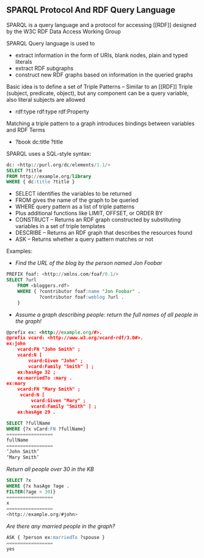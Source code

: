 ## <a>S</a>PARQL <a>P</a>rotocol <a>A</a>nd <a>R</a>DF <a>Q</a>uery <a>L</a>anguage 
SPARQL is a query language and a protocol for accessing [[RDF]] designed by the W3C RDF Data Access Working Group

SPARQL Query language is used to
- extract information in the form of URIs, blank nodes, plain and typed literals
- extract RDF subgraphs
- construct new RDF graphs based on information in the queried graphs

Basic idea is to define a set of Triple Patterns – Similar to an [[RDF]] Triple (subject, predicate, object), but any component can be a query variable, also literal subjects are allowed
- rdf:type rdf:type rdf:Property

Matching a triple pattern to a graph introduces bindings between variables and RDF Terms 
- ?book dc:title ?title

SPARQL uses a SQL-style syntax:
```sql
dc: <http://purl.org/dc/elements/1.1/>
SELECT ?title 
FROM http://example.org/library 
WHERE { dc:title ?title }
```

- <a>SELECT</a> identifies the variables to be returned
- <a>FROM</a> gives the name of the graph to be queried
- <a>WHERE</a> query pattern as a list of triple patterns
- Plus additional functions like <a>LIMIT</a>, <a>OFFSET</a>, or <a>ORDER BY</a>
- <a>CONSTRUCT</a> – Returns an RDF graph constructed by substituting variables in a set of triple templates
- <a>DESCRIBE</a> – Returns an RDF graph that describes the resources found
- <a>ASK</a> – Returns whether a query pattern matches or not

Examples:
- *Find the URL of the blog by the person named Jon Foobar*
```sql
PREFIX foaf: <http://xmlns.com/foaf/0.1/>
SELECT ?url
	FROM <bloggers.rdf>
	WHERE { ?contributor foaf:name "Jon Foobar" .
			?contributor foaf:weblog ?url .
	}
```

- *Assume a graph describing people: return the full names of all people in the graph!*
```xml
@prefix ex: <http://example.org/#>.
@prefix vcard: <http://www.w3.org/vcard-rdf/3.0#>.
ex:john
	vcard:FN "John Smith" ;
	vcard:N [
		vcard:Given "John" ;
		vcard:Family "Smith" ] ;
	ex:hasAge 32 ;
	ex:marriedTo :mary .
ex:mary
	vcard:FN "Mary Smith" ;
	 vcard:N [
		 vcard:Given "Mary" ;
		 vcard:Family "Smith" ] ;
	ex:hasAge 29 .
```
```sql
SELECT ?fullName
WHERE {?x vCard:FN ?fullName}
=================
fullName
=================
‘John Smith’
‘Mary Smith’
```
*Return all people over 30 in the KB*
```sql
SELECT ?x
WHERE {?x hasAge ?age .
FILTER(?age > 30)}
=================
x
=================
<http://example.org/#john>
```
*Are there any married people in the graph?*
```sql
ASK { ?person ex:marriedTo ?spouse }
=================
yes
```